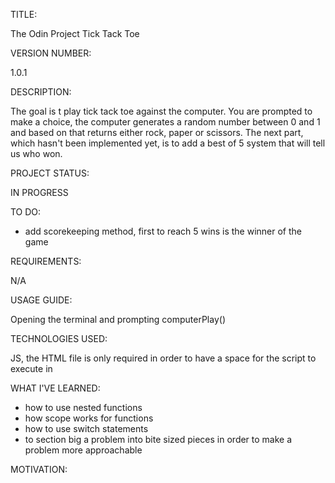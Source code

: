 TITLE: 

 The Odin Project Tick Tack Toe

VERSION NUMBER: 

 1.0.1

DESCRIPTION: 

 The goal is t play tick tack toe against the computer. You are prompted to make a choice, the computer generates a random number between 0 and 1 and based on that returns either rock, paper or scissors. The next part, which hasn't been implemented yet, is to add a best of 5 system that will tell us who won.

PROJECT STATUS: 

 IN PROGRESS

TO DO: 

 - add scorekeeping method, first to reach 5 wins is the winner of the game

REQUIREMENTS: 

 N/A

USAGE GUIDE: 

  Opening the terminal and prompting computerPlay()

TECHNOLOGIES USED: 

 JS, the HTML file is only required in order to have a space for the script to execute in

WHAT I'VE LEARNED: 

 - how to use nested functions
 - how scope works for functions
 - how to use switch statements
 - to section big a problem into bite sized pieces in order to make a problem more approachable
 

MOTIVATION: 
